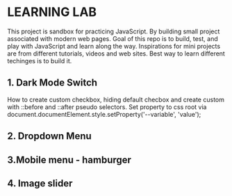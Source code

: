 # LEARNING LAB

This project is sandbox for practicing JavaScript. By building small project associated with modern web pages. Goal of this repo is to build, test, and play with JavaScript and learn along the way. Inspirations for mini projects are from different tutorials, videos and web sites. Best way to learn different techinges is to build it.

## 1. Dark Mode Switch

How to create custom checkbox, hiding default checbox and create custom with ::before and ::after pseudo selectors. Set property to css root via document.documentElement.style.setProperty('--variable', 'value');

## 2. Dropdown Menu

## 3.Mobile menu - hamburger

## 4. Image slider
